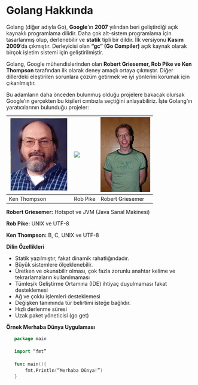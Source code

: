 # Golang Hakkında

Golang \(diğer adıyla Go\), **Google**’ın **2007** yılından beri geliştirdiği açık kaynaklı programlama dilidir. Daha çok alt-sistem programlama için tasarlanmış olup, derlenebilir ve **statik** tipli bir dildir. İlk versiyonu **Kasım 2009**‘da çıkmıştır. Derleyicisi olan **“gc” \(Go Compiler\)** açık kaynak olarak birçok işletim sistemi için geliştirilmiştir.

Golang, Google mühendislerinden olan **Robert Griesemer, Rob Pike ve Ken Thompson** tarafından ilk olarak deney amaçlı ortaya çıkmıştır. Diğer dillerdeki eleştirilen sorunlara çözüm getirmek ve iyi yönlerini korumak için çıkarılmıştır.

Bu adamların daha önceden bulunmuş olduğu projelere bakacak olursak Google’ın gerçekten bu kişileri cımbızla seçtiğini anlayabiliriz. İşte Golang’ın yaratıcılarının bulunduğu projeler:

| ![Ken Thompson](../.gitbook/assets/ken.png) | ![](https://blobscdn.gitbook.com/v0/b/gitbook-28427.appspot.com/o/assets%2F-LzCwvXTkWXBKIvbtzHZ%2F-LzDHbwlJmPgsn4Tr4UZ%2F-LzDIhOVf5_XFkT90LKM%2Frob.jpg?alt=media&token=c11be5e1-d017-4f10-b361-953ee37b1ca2) | ![](../.gitbook/assets/robert.png) |
| :--- | :--- | :--- |
| Ken Thompson | Rob Pike | Robert Griesemer |

**Robert Griesemer:** Hotspot ve JVM \(Java Sanal Makinesi\)

**Rob Pike:** UNIX ve UTF-8

**Ken Thompson:** B, C, UNIX ve UTF-8

**Dilin Özellikleri**

* Statik yazılmıştır, fakat dinamik rahatlığındadır.
* Büyük sistemlere ölçeklenebilir.
* Üretken ve okunabilir olması, çok fazla zorunlu anahtar kelime ve tekrarlamaların kullanılmaması
* Tümleşik Geliştirme Ortamına \(IDE\) ihtiyaç duyulmaması fakat desteklemesi
* Ağ ve çoklu işlemleri desteklemesi
* Değişken tanımında tür belirtimi isteğe bağlıdır.
* Hızlı derlenme süresi
* Uzak paket yöneticisi \(go get\)

**Örnek Merhaba Dünya Uygulaması**

```go
   package main

   import “fmt”

   func main(){
       fmt.Println(“Merhaba Dünya!”)
   }
```

